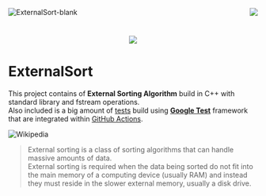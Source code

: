 ![ExternalSort-blank](https://github.com/nowakkuba99/ExternalSort/actions/workflows/Release.yml/badge.svg)
<img align="right" src="https://visitor-badge.laobi.icu/badge?page_id=nowakkuba99/ExternalSort">
<h1 align="center">
  <a href="https://git.io/typing-svg">
    <img src="https://readme-typing-svg.herokuapp.com/?lines=External+Sort+Project;&center=true&size=25">
  </a>
</h1>

# ExternalSort
This project contains of **External Sorting Algorithm** build in C++ with standard library and fstream operations.   
Also included is a big amount of [tests](https://github.com/nowakkuba99/ExternalSort/blob/main/test/tests.cc) build using **[Google Test](https://github.com/google/googletest)** framework that are integrated within [GitHub Actions](https://github.com/features/actions).


![Wikipedia](https://img.shields.io/badge/Wikipedia-%23000000.svg?style=for-the-badge&logo=wikipedia&logoColor=white)

>External sorting is a class of sorting algorithms that can handle massive amounts of data.    
>External sorting is required when the data being sorted do not fit into the main memory of a computing device (usually RAM) and instead they must reside in the slower external memory, usually a disk drive.
